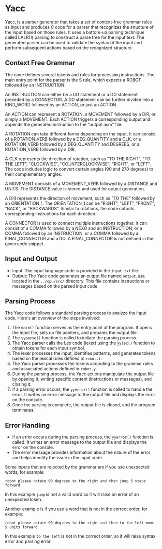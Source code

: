 # Yacc
Yacc,  is a parser generator that takes a set of context-free grammar rules as input and produces C code for a parser that recognizes the structure of the input based on those rules. It uses a bottom-up parsing technique called LALR(1) parsing to construct a parse tree for the input text. The generated parser can be used to validate the syntax of the input and perform subsequent actions based on the recognized structure.

## Context Free Grammar
The code defines several tokens and rules for processing instructions. The main entry point for the parser is the S rule, which expects a ROBOT followed by an INSTRUCTION.

An INSTRUCTION can either be a DO statement or a DO statement preceded by a CONNECTOR. A DO statement can be further divided into a KIND_WORD followed by an ACTION, or just an ACTION.

An ACTION can represent a ROTATION, a MOVEMENT followed by a DIR, or simply a MOVEMENT. Each ACTION triggers a corresponding output and appends the generated instruction to the "output.asm" file.

A ROTATION can take different forms depending on the input. It can consist of a ROTATION_VERB followed by a DEG_QUANTITY and a CLK, or a ROTATION_VERB followed by a DEG_QUANTITY and DEGREES, or a ROTATION_VERB followed by a DIR.

A CLK represents the direction of rotation, such as "TO THE RIGHT", "TO THE LEFT", "CLOCKWISE", "COUNTERCLOCKWISE", "RIGHT", or "LEFT". The code includes logic to convert certain angles (90 and 270 degrees) to their complementary angles.

A MOVEMENT consists of a MOVEMENT_VERB followed by a DISTANCE and UNITS. The DISTANCE value is stored and used for output generation.

A DIR represents the direction of movement, such as "TO THE" followed by an ORIENTATION_1. The ORIENTATION_1 can be "RIGHT", "LEFT", "FRONT", "BACK", or "BACKWARDS". Similar to rotations, the code outputs corresponding instructions for each direction.

A CONNECTOR is used to connect multiple instructions together. It can consist of a COMMA followed by a NEXO and an INSTRUCTION, or a COMMA followed by an INSTRUCTION, or a COMMA followed by a FINAL_CONNECTOR and a DO. A FINAL_CONNECTOR is not defined in the given code snippet.

## Input and Output

- Input: The input language code is provided in the `input.txt` file.
- Output: The Yacc code generates an output file named `output.asm` located in the `../cpu/src/` directory. This file contains instructions or messages based on the parsed input code.

## Parsing Process

The Yacc code follows a standard parsing process to analyze the input code. Here's an overview of the steps involved:

1. The `main()` function serves as the entry point of the program. It opens the input file, sets up file pointers, and prepares the output file.
2. The `yyparse()` function is called to initiate the parsing process.
3. The Yacc parser calls the Lex code (lexer) using the `yylex()` function to obtain tokens for each input symbol.
4. The lexer processes the input, identifies patterns, and generates tokens based on the lexical rules defined in `robot.l`.
5. The Yacc parser processes the tokens according to the grammar rules and associated actions defined in `robot.y`.
6. During the parsing process, the Yacc actions manipulate the output file by opening it, writing specific content (instructions or messages), and closing it.
7. If a parsing error occurs, the `yyerror()` function is called to handle the error. It writes an error message to the output file and displays the error on the console.
8. Once the parsing is complete, the output file is closed, and the program terminates.

## Error Handling

- If an error occurs during the parsing process, the `yyerror()` function is called. It writes an error message to the output file and displays the error on the console.
- The error message provides information about the nature of the error and helps identify the issue in the input code.

Some inputs that are rejected by the grammar are if you use unexpected words, for example:
```text
robot please rotate 90 degrees to the right and then jump 5 steps forward
```
In this example `jump` is not a valid word so it will raise an error of an unexpected token.

Another example is if you use a word that is not in the correct order, for example:
```text
robot please rotate 90 degrees to the right and then to the left move 5 units forward
```
In this example `to the left` is not in the correct order, so it will raise syntax error and parsing error.


